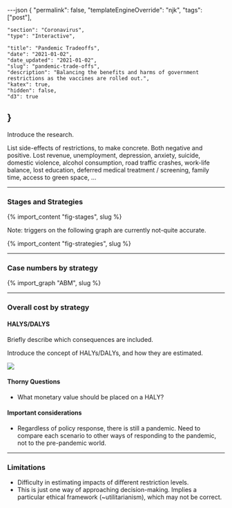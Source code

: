 ---json
{
	"permalink": false,
	"templateEngineOverride": "njk",
	"tags": ["post"],
	
	"section": "Coronavirus",
	"type": "Interactive",
	
	"title": "Pandemic Tradeoffs",
	"date": "2021-01-02",
	"date_updated": "2021-01-02",
	"slug": "pandemic-trade-offs",
	"description": "Balancing the benefits and harms of government restrictions as the vaccines are rolled out.",
	"katex": true,
	"hidden": false,
	"d3": true
}
---

Introduce the research.

List side-effects of restrictions, to make concrete. Both negative and positive. Lost revenue, unemployment, depression, anxiety, suicide, domestic violence, alcohol consumption, road traffic crashes, work-life balance, lost education, deferred medical treatment / screening, family time, access to green space, ...

---

### Stages and Strategies

{% import_content "fig-stages", slug %}


Note: triggers on the following graph are currently not-quite accurate.

{% import_content "fig-strategies", slug %}

---

### Case numbers by strategy

{% import_graph "ABM", slug %}


---

### Overall cost by strategy

#### HALYS/DALYS

Briefly describe which consequences are included.

Introduce the concept of HALYs/DALYs, and how they are estimated.

<div class="fig outset-1">
	<img src="/img/lockdown2.png" />
</div>

#### Thorny Questions

- What monetary value should be placed on a HALY?

#### Important considerations

- Regardless of policy response, there is still a pandemic. Need to compare each scenario to other ways of responding to the pandemic, not to the pre-pandemic world.

---

### Limitations

- Difficulty in estimating impacts of different restriction levels.
- This is just one way of approaching decision-making. Implies a particular ethical framework (\~utilitarianism), which may not be correct.